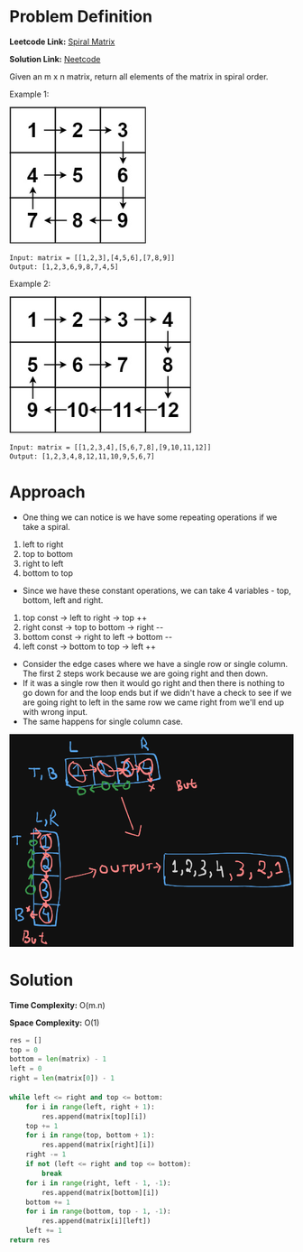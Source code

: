 # Problem Definition

**Leetcode Link:** [Spiral Matrix](https://leetcode.com/problems/spiral-matrix/submissions/1383111972/)

**Solution Link:** [Neetcode](https://www.youtube.com/watch?v=BJnMZNwUk1M)

Given an m x n matrix, return all elements of the matrix in spiral order.

Example 1:

![alt text](image-2.png)
```
Input: matrix = [[1,2,3],[4,5,6],[7,8,9]]
Output: [1,2,3,6,9,8,7,4,5]
```

Example 2:

![alt text](image-3.png)
```
Input: matrix = [[1,2,3,4],[5,6,7,8],[9,10,11,12]]
Output: [1,2,3,4,8,12,11,10,9,5,6,7]
```

# Approach

- One thing we can notice is we have some repeating operations if we take a spiral.
1. left to right
2. top to bottom
3. right to left
4. bottom to top
- Since we have these constant operations, we can take 4 variables - top, bottom, left and right.
1. top const -> left to right
    -> top ++
2. right const -> top to bottom
    -> right --
3. bottom const -> right to left
    -> bottom --
4. left const -> bottom to top
    -> left ++
- Consider the edge cases where we have a single row or single column. The first 2 steps work because we are going right and then down. 
- If it was a single row then it would go right and then there is nothing to go down for and the loop ends but if we didn't have a check to see if we are going right to left in the same row we came right from we'll end up with wrong input.
- The same happens for single column case.

![alt text](image-4.png)

# Solution

**Time Complexity:** O(m.n)

**Space Complexity:** O(1)

```python
res = []
top = 0
bottom = len(matrix) - 1
left = 0
right = len(matrix[0]) - 1

while left <= right and top <= bottom:
    for i in range(left, right + 1):
        res.append(matrix[top][i])
    top += 1
    for i in range(top, bottom + 1):
        res.append(matrix[right][i])
    right -= 1
    if not (left <= right and top <= bottom):
        break
    for i in range(right, left - 1, -1):
        res.append(matrix[bottom][i])
    bottom += 1
    for i in range(bottom, top - 1, -1):
        res.append(matrix[i][left])
    left += 1
return res
```